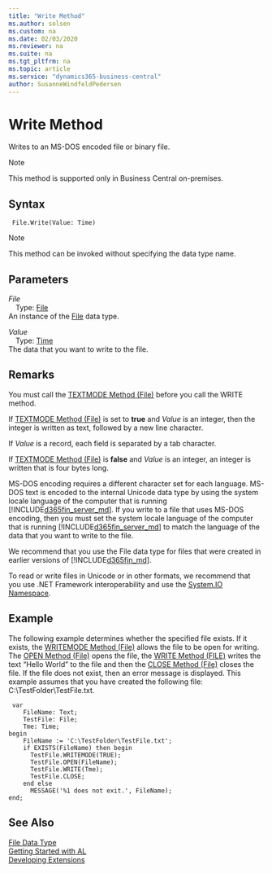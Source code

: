 ```yaml
---
title: "Write Method"
ms.author: solsen
ms.custom: na
ms.date: 02/03/2020
ms.reviewer: na
ms.suite: na
ms.tgt_pltfrm: na
ms.topic: article
ms.service: "dynamics365-business-central"
author: SusanneWindfeldPedersen
---
```

[//]: # (START>DO_NOT_EDIT)
[//]: # (IMPORTANT:Do not edit any of the content between here and the END>DO_NOT_EDIT.)
[//]: # (Any modifications should be made in the .xml files in the ModernDev repo.)
# Write Method
Writes to an MS-DOS encoded file or binary file.

> [!NOTE]
> This method is supported only in Business Central on-premises.

## Syntax
```
 File.Write(Value: Time)
```
> [!NOTE]  
> This method can be invoked without specifying the data type name.  
## Parameters
*File*  
&emsp;Type: [File](file-data-type.md)  
An instance of the [File](file-data-type.md) data type.  

*Value*  
&emsp;Type: [Time](../time/time-data-type.md)  
The data that you want to write to the file.  



[//]: # (IMPORTANT: END>DO_NOT_EDIT)

## Remarks  
 You must call the [TEXTMODE Method \(File\)](../../methods-auto/file/file-textmode-method.md) before you call the WRITE method.  
  
 If [TEXTMODE Method \(File\)](../../methods-auto/file/file-textmode-method.md) is set to **true** and *Value* is an integer, then the integer is written as text, followed by a new line character.  
  
 If *Value* is a record, each field is separated by a tab character.  
  
 If [TEXTMODE Method \(File\)](../../methods-auto/file/file-textmode-method.md) is **false** and *Value* is an integer, an integer is written that is four bytes long.  
  
 MS-DOS encoding requires a different character set for each language. MS-DOS text is encoded to the internal Unicode data type by using the system locale language of the computer that is running [!INCLUDE[d365fin_server_md](../../includes/d365fin_server_md.md)]. If you write to a file that uses MS-DOS encoding, then you must set the system locale language of the computer that is running [!INCLUDE[d365fin_server_md](../../includes/d365fin_server_md.md)] to match the language of the data that you want to write to the file.  
  
 We recommend that you use the File data type for files that were created in earlier versions of [!INCLUDE[d365fin_md](../../includes/d365fin_md.md)].  
  
 To read or write files in Unicode or in other formats, we recommend that you use .NET Framework interoperability and use the [System.IO Namespace](https://go.microsoft.com/fwlink/?LinkId=262250).  
  
## Example  
 The following example determines whether the specified file exists. If it exists, the [WRITEMODE Method \(File\)](../../methods-auto/file/file-writemode-method.md) allows the file to be open for writing. The [OPEN Method \(File\)](../../methods-auto/file/file-open-method.md) opens the file, the [WRITE Method \(FILE\)](../../methods/devenv-write-method-file.md) writes the text “Hello World” to the file and then the [CLOSE Method \(File\)](../../methods-auto/file/file-close-method.md) closes the file. If the file does not exist, then an error message is displayed. This example assumes that you have created the following file: C:\\TestFolder\\TestFile.txt. 
 
```
 var
    FileName: Text;
    TestFile: File;
    Tme: Time;
begin 
    FileName := 'C:\TestFolder\TestFile.txt';  
    if EXISTS(FileName) then begin
      TestFile.WRITEMODE(TRUE);  
      TestFile.OPEN(FileName);  
      TestFile.WRITE(Tme);  
      TestFile.CLOSE;  
    end else 
      MESSAGE('%1 does not exit.', FileName);
end;
```   
  

## See Also
[File Data Type](file-data-type.md)  
[Getting Started with AL](../../devenv-get-started.md)  
[Developing Extensions](../../devenv-dev-overview.md)